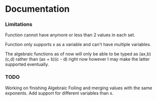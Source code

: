 # Documentation
### Limitations
Function cannot have anymore or less than 2 values in each set.

Function only supports x as a variable and can't have multiple variables.

The algebraic functions as of now will only be able to be typed as (ax,b)(c,d) rather than (ax + b)(c - d) right now however I may make the latter supported eventually.

### TODO
Working on finishing Algebraic Foiling and merging values with the same exponents.
Add support for different variables than x.